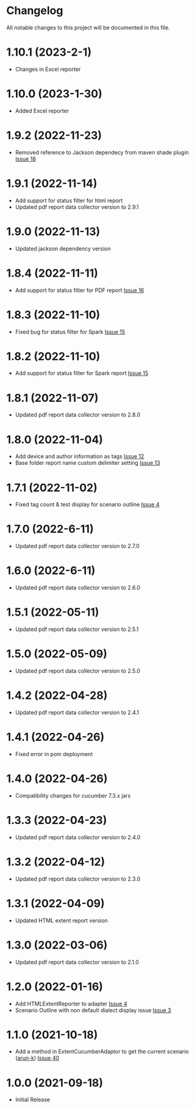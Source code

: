 # Changelog
All notable changes to this project will be documented in this file.

# 1.10.1 (2023-2-1)

* Changes in Excel reporter

# 1.10.0 (2023-1-30)

* Added Excel reporter

# 1.9.2 (2022-11-23)

* Removed reference to Jackson dependecy from maven shade plugin [Issue 18](https://github.com/grasshopper7/extentreports-cucumber7-adapter/issues/18)

# 1.9.1 (2022-11-14)

* Add support for status filter for html report
* Updated pdf report data collector version to 2.9.1

# 1.9.0 (2022-11-13)

* Updated jackson dependency version

# 1.8.4 (2022-11-11)

* Add support for status filter for PDF report [Issue 16](https://github.com/grasshopper7/extentreports-cucumber7-adapter/issues/16)

# 1.8.3 (2022-11-10)

* Fixed bug for status filter for Spark [Issue 15](https://github.com/grasshopper7/extentreports-cucumber7-adapter/issues/15)

# 1.8.2 (2022-11-10)

* Add support for status filter for Spark report [Issue 15](https://github.com/grasshopper7/extentreports-cucumber7-adapter/issues/15)

# 1.8.1 (2022-11-07)

* Updated pdf report data collector version to 2.8.0

# 1.8.0 (2022-11-04)

* Add device and author information as tags [Issue 12](https://github.com/grasshopper7/extentreports-cucumber7-adapter/issues/12)
* Base folder report name custom delimiter setting [Issue 13](https://github.com/grasshopper7/extentreports-cucumber7-adapter/issues/13)

# 1.7.1 (2022-11-02)

* Fixed tag count & test display for scenario outline [Issue 4](https://github.com/grasshopper7/extentreports-cucumber7-adapter/issues/5)

# 1.7.0 (2022-6-11)

* Updated pdf report data collector version to 2.7.0

# 1.6.0 (2022-6-11)

* Updated pdf report data collector version to 2.6.0

# 1.5.1 (2022-05-11)

* Updated pdf report data collector version to 2.5.1

# 1.5.0 (2022-05-09)

* Updated pdf report data collector version to 2.5.0

# 1.4.2 (2022-04-28)

* Updated pdf report data collector version to 2.4.1

# 1.4.1 (2022-04-26)

* Fixed error in pom deployment

# 1.4.0 (2022-04-26)

* Compatibility changes for cucumber 7.3.x jars

# 1.3.3 (2022-04-23)

* Updated pdf report data collector version to 2.4.0

# 1.3.2 (2022-04-12)

* Updated pdf report data collector version to 2.3.0

# 1.3.1 (2022-04-09)
* Updated HTML extent report version

# 1.3.0 (2022-03-06)

* Updated pdf report data collector version to 2.1.0

# 1.2.0 (2022-01-16)

* Add HTMLExtentReporter to adapter [Issue 4](https://github.com/grasshopper7/extentreports-cucumber7-adapter/issues/4)
* Scenario Outline with non default dialect display issue [Issue 3](https://github.com/grasshopper7/extentreports-cucumber6-adapter/issues/3)

# 1.1.0 (2021-10-18)

* Add a method in ExtentCucumberAdaptor to get the current scenario ([arun-k](https://github.com/arun-k)) [Issue 40](https://github.com/grasshopper7/extentreports-cucumber7-adapter/issues/1)

# 1.0.0 (2021-09-18)

* Initial Release 

